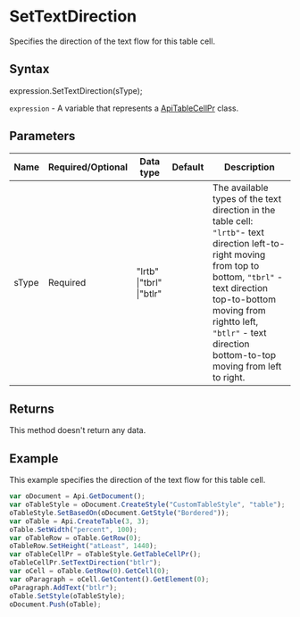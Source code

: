 # SetTextDirection

Specifies the direction of the text flow for this table cell.

## Syntax

expression.SetTextDirection(sType);

`expression` - A variable that represents a [ApiTableCellPr](../ApiTableCellPr.md) class.

## Parameters

| **Name** | **Required/Optional** | **Data type** | **Default** | **Description** |
| ------------- | ------------- | ------------- | ------------- | ------------- |
| sType | Required | "lrtb" &#124;"tbrl" &#124;"btlr" |  | The available types of the text direction in the table cell: <code>"lrtb"</code>- text direction left-to-right moving from top to bottom, <code>"tbrl"</code> - text direction top-to-bottom moving from rightto left, <code>"btlr"</code> - text direction bottom-to-top moving from left to right. |

## Returns

This method doesn't return any data.

## Example

This example specifies the direction of the text flow for this table cell.

```javascript
var oDocument = Api.GetDocument();
var oTableStyle = oDocument.CreateStyle("CustomTableStyle", "table");
oTableStyle.SetBasedOn(oDocument.GetStyle("Bordered"));
var oTable = Api.CreateTable(3, 3);
oTable.SetWidth("percent", 100);
var oTableRow = oTable.GetRow(0);
oTableRow.SetHeight("atLeast", 1440);
var oTableCellPr = oTableStyle.GetTableCellPr();
oTableCellPr.SetTextDirection("btlr");
var oCell = oTable.GetRow(0).GetCell(0);
var oParagraph = oCell.GetContent().GetElement(0);
oParagraph.AddText("btlr");
oTable.SetStyle(oTableStyle);
oDocument.Push(oTable);
```
